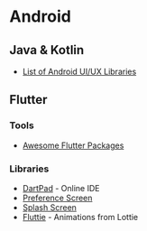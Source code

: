 # Android

## Java & Kotlin

* [List of Android UI/UX Libraries](https://github.com/wasabeef/awesome-android-ui)

## Flutter
### Tools
* [Awesome Flutter Packages](https://github.com/Solido/awesome-flutter)
### Libraries
* [DartPad](https://dartpad.dev/embed-flutter.html) - Online IDE
* [Preference Screen](https://pub.dev/packages/preferences)
* [Splash Screen](https://pub.dev/packages/splashscreen)
* [Fluttie](https://github.com/simolus3/fluttie) - Animations from Lottie
